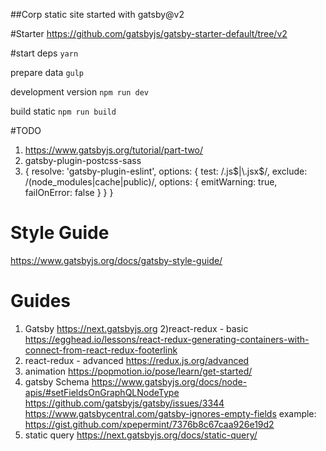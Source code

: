 ##Corp static site
started with gatsby@v2

#Starter
https://github.com/gatsbyjs/gatsby-starter-default/tree/v2

#start
deps
`
yarn
`

prepare data
`
gulp
`

development version
`
npm run dev
`

build static
`
npm run build
`


#TODO

1) https://www.gatsbyjs.org/tutorial/part-two/
2) gatsby-plugin-postcss-sass
3) {
      resolve: 'gatsby-plugin-eslint',
      options: {
        test: /\.js$|\.jsx$/,
        exclude: /(node_modules|cache|public)/,
        options: {
          emitWarning: true,
          failOnError: false
        }
      }
    }

# Style Guide
https://www.gatsbyjs.org/docs/gatsby-style-guide/

# Guides

1) Gatsby
  https://next.gatsbyjs.org
2)react-redux - basic
  https://egghead.io/lessons/react-redux-generating-containers-with-connect-from-react-redux-footerlink
3) react-redux - advanced
  https://redux.js.org/advanced
4) animation
  https://popmotion.io/pose/learn/get-started/
5) gatsby Schema
  https://www.gatsbyjs.org/docs/node-apis/#setFieldsOnGraphQLNodeType
  https://github.com/gatsbyjs/gatsby/issues/3344
  https://www.gatsbycentral.com/gatsby-ignores-empty-fields
  example: https://gist.github.com/xpepermint/7376b8c67caa926e19d2
6) static query 
  https://next.gatsbyjs.org/docs/static-query/
